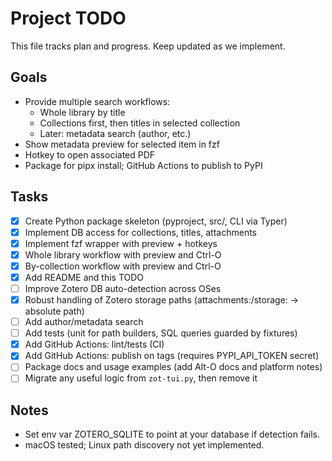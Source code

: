 # Project TODO

This file tracks plan and progress. Keep updated as we implement.

## Goals

- Provide multiple search workflows:
  - Whole library by title
  - Collections first, then titles in selected collection
  - Later: metadata search (author, etc.)
- Show metadata preview for selected item in fzf
- Hotkey to open associated PDF
- Package for pipx install; GitHub Actions to publish to PyPI

## Tasks

- [x] Create Python package skeleton (pyproject, src/, CLI via Typer)
- [x] Implement DB access for collections, titles, attachments
- [x] Implement fzf wrapper with preview + hotkeys
- [x] Whole library workflow with preview and Ctrl-O
- [x] By-collection workflow with preview and Ctrl-O
- [x] Add README and this TODO
- [ ] Improve Zotero DB auto-detection across OSes
- [x] Robust handling of Zotero storage paths (attachments:/storage: -> absolute path)
- [ ] Add author/metadata search
- [ ] Add tests (unit for path builders, SQL queries guarded by fixtures)
- [x] Add GitHub Actions: lint/tests (CI)
- [x] Add GitHub Actions: publish on tags (requires PYPI_API_TOKEN secret)
- [ ] Package docs and usage examples (add Alt-O docs and platform notes)
- [ ] Migrate any useful logic from `zot-tui.py`, then remove it

## Notes

- Set env var ZOTERO_SQLITE to point at your database if detection fails.
- macOS tested; Linux path discovery not yet implemented.

